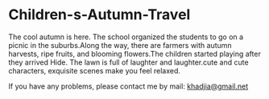 # Children-s-Autumn-Travel

The cool autumn is here. The school organized the students to go on a picnic in the suburbs.Along the way, there are farmers with autumn harvests, ripe fruits, and blooming flowers.The children started playing after they arrived Hide. The lawn is full of laughter and laughter.cute and cute characters, exquisite scenes make you feel relaxed.

If you have any problems, please contact me by mail: khadjia@gmail.net
